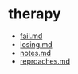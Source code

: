 # therapy

- [fail.md](fail.md)
- [losing.md](losing.md)
- [notes.md](notes.md)
- [reproaches.md](reproaches.md)
